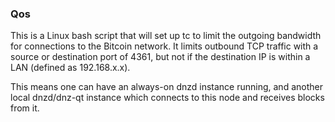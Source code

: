 ### Qos ###

This is a Linux bash script that will set up tc to limit the outgoing bandwidth for connections to the Bitcoin network. It limits outbound TCP traffic with a source or destination port of 4361, but not if the destination IP is within a LAN (defined as 192.168.x.x).

This means one can have an always-on dnzd instance running, and another local dnzd/dnz-qt instance which connects to this node and receives blocks from it.
